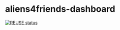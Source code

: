 <!-- SPDX-FileCopyrightText: 2021 NOI Spa <digital@noi.bz.it> -->
<!-- SPDX-License-Identifier: AGPL-3.0-or-later -->
# aliens4friends-dashboard
[![REUSE status](https://api.reuse.software/badge/github.com/noi-techpark/aliens4friends-dashboard)](https://api.reuse.software/info/github.com/noi-techpark/aliens4friends-dashboard)
